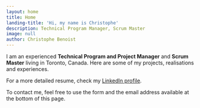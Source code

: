 ```yaml
---
layout: home
title: Home
landing-title: 'Hi, my name is Christophe'
description: Technical Program Manager, Scrum Master
image: null
author: Christophe Benoist
---
```


I am an experienced **Technical Program and Project Manager** and **Scrum Master** living in Toronto, Canada. Here are some of my projects, realisations and experiences.

For a more detailed resume, check my <a href="https://www.linkedin.com/in/christophebenoist/" target="_blank">LinkedIn profile</a>.

To contact me, feel free to use the form and the email address available at the bottom of this page.